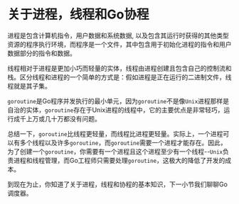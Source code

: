 # **关于进程，线程和Go协程**

进程是包含计算机指令，用户数据和系统数据, 以及包含其运行时获得的其他类型资源的程序执行环境，而程序是一个文件，其中包含用于初始化进程的指令和用户数据部分的指令和数据。

线程相对于进程是更加小巧而轻量的实体，线程由进程创建且包含自己的控制流和栈。区分线程和进程的一个简单的方式是：假如进程是正在运行的二进制文件，线程就是其子集。

`goroutine`是Go程序并发执行的最小单元，因为`goroutine`不是像`Unix`进程那样是自治的实体，`goroutine`存在于Unix进程的线程中，它的主要优点是非常轻巧，运行成千上万或几十万都没有问题。

总结一下，`goroutine`比线程更轻量，而线程比进程更轻量。实际上，一个进程可以有多个线程以及许多`goroutine`，而`goroutine`需要一个进程才能存在。因此，为了创建一个`goroutine`，你需要有一个进程且这个进程至少有一个线程--`Unix`负责进程和线程管理，而Go工程师只需要处理`goroutine`，这极大的降低了开发的成本。

到现在为止，你知道了关于进程，线程和协程的基本知识，下一小节我们聊聊Go调度器。